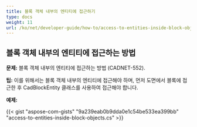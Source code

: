 ```yaml
---
title: 블록 객체 내부의 엔티티에 접근하기
type: docs
weight: 11
url: /ko/net/developer-guide/how-to/access-to-entities-inside-block-objects/
---
```


## **블록 객체 내부의 엔티티에 접근하는 방법**

**문제:** 블록 객체 내부의 엔티티에 접근하는 방법 (CADNET-552).

**팁:** 이를 위해서는 블록 객체 내부의 엔티티에 접근해야 하며, 먼저 도면에서 블록에 접근한 후 CadBlockEntity 클래스를 사용하여 접근해야 합니다.

**예제:**

{{< gist "aspose-com-gists" "9a239eab0b9dda0e1c54be533ea399bb" "access-to-entities-inside-block-objects.cs" >}}
